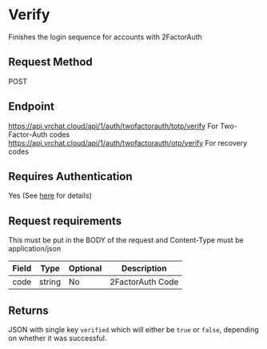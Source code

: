 # Verify

Finishes the login sequence for accounts with 2FactorAuth

## Request Method
POST

## Endpoint
https://api.vrchat.cloud/api/1/auth/twofactorauth/totp/verify For Two-Factor-Auth codes
https://api.vrchat.cloud/api/1/auth/twofactorauth/otp/verify For recovery codes

## Requires Authentication
Yes (See [here](/GettingStarted/QuickStart?id=authorization) for details)

## Request requirements

This must be put in the BODY of the request and Content-Type must be application/json

Field | Type | Optional | Description
------|------|----------|------------
code | string | No | 2FactorAuth Code

## Returns

JSON with single key `verified` which will either be `true` or `false`, depending on whether it was successful.
